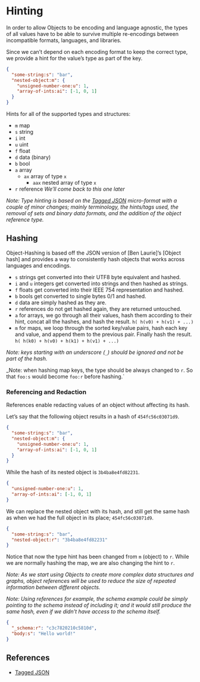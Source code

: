 # Hinting

In order to allow Objects to be encoding and language agnostic, the types of
all values have to be able to survive multiple re-encodings between incompatible
formats, languages, and libraries.

Since we can’t depend on each encoding format to keep the correct type, we 
provide a hint for the value’s type as part of the key.

```json
{
  "some-string:s": "bar",
  "nested-object:m": {
    "unsigned-number-one:u": 1,
    "array-of-ints:ai": [-1, 0, 1]
  }
}
```

Hints for all of the supported types and structures:

* `m` map
* `s` string
* `i` int
* `u` uint
* `f` float
* `d` data (binary)
* `b` bool
* `a` array
  * `ax` array of type `x`
    * `aax` nested array of type `x`
* `r` reference _We’ll come back to this one later_

_Note: Type hinting is based on the [Tagged JSON] micro-format with a couple
of minor changes; mainly terminology, the hints/tags used, the removal of sets
and binary data formats, and the addition of the object reference type._

## Hashing

Object-Hashing is based off the JSON version of [Ben Laurie]’s [Object hash]
and provides a way to consistently hash objects that works across languages
and encodings.

* `s` strings get converted into their UTF8 byte equivalent and hashed.
* `i` and `u` integers get converted into strings and then hashed as strings.
* `f` floats get converted into their IEEE 754 representation and hashed.
* `b` bools get converted to single bytes 0/1 and hashed.
* `d` data are simply hashed as they are.
* `r` references do not get hashed again, they are returned untouched.
* `a` for arrays, we go through all their values, hash them according to their
  hint, concat all the hashes, and hash the result.
  `h( h(v0) + h(v1) + ...)`
* `m` for maps, we loop through the sorted key/value pairs, hash each key and
  value, and append them to the previous pair. Finally hash the result.
  `h( h(k0) + h(v0) + h(k1) + h(v1) + ...)`  


_Note: keys starting with an underscore (`_`) should be ignored and not be part
of the hash._

_Note: when hashing map keys, the type should be always changed to `r`.
So that `foo:s` would become `foo:r` before hashing.`

### Referencing and Redaction

References enable redacting values of an object without affecting its hash.

Let’s say that the following object results in a hash of `454fc56c03071d9`.

```json
{
  "some-string:s": "bar",
  "nested-object:m": {
    "unsigned-number-one:u": 1,
    "array-of-ints:ai": [-1, 0, 1]
  }
}
```

While the hash of its nested object is `3b4ba8e4fd82231`.

```json
{
  "unsigned-number-one:u": 1,
  "array-of-ints:ai": [-1, 0, 1]
}
```

We can replace the nested object with its hash, and still get the same hash as when we had the full object in its place; `454fc56c03071d9`.

```json
{
  "some-string:s": "bar",
  "nested-object:r": "3b4ba8e4fd82231"
}
```

Notice that now the type hint has been changed from `m` (object) to `r`.
While we are normally hashing the map, we are also changing the hint to `r`.

_Note: As we start using Objects to create more complex data structures and
graphs, object references will be used to reduce the size of repeated
information between different objects._

_Note: Using references for example, the schema example could be simply
pointing to the schema instead of including it; and it would still produce
the same hash, even if we didn’t have access to the schema itself._

```json
{
  "_schema:r": "c3c7820210c5810d",
  "body:s": "Hello world!"
}
```

## References

* [Tagged JSON]

[Tagged JSON]: https://tjson.org
